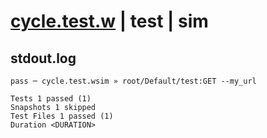 # [cycle.test.w](../../../../../../tests/sdk_tests/api/cycle.test.w) | test | sim

## stdout.log
```log
pass ─ cycle.test.wsim » root/Default/test:GET --my_url

Tests 1 passed (1)
Snapshots 1 skipped
Test Files 1 passed (1)
Duration <DURATION>
```

